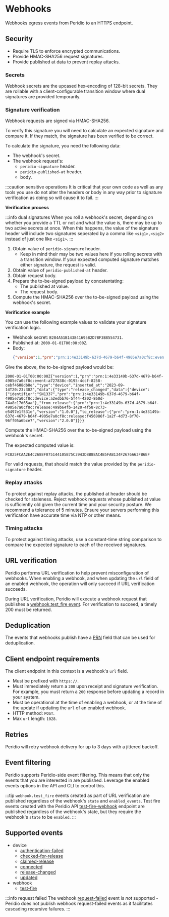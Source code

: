 # Webhooks

Webhooks egress events from Peridio to an HTTPS endpoint.

## Security

- Require TLS to enforce encrypted communications.
- Provide HMAC-SHA256 request signatures.
- Provide published at data to prevent replay attacks.

### Secrets

Webhook secrets are the upcased hex-encoding of 128-bit secrets. They are rollable with a client-configurable transition window where dual signatures are provided temporarily.

### Signature verification

Webhook requests are signed via HMAC-SHA256.

To verify this signature you will need to calculate an expected signature and compare it. If they match, the signature has been verified to be correct.

To calculate the signature, you need the following data:

- The webhook's secret.
- The webhook request's:
  - `peridio-signature` header.
  - `peridio-published-at` header.
  - body.

:::caution sensitive operations
It is critical that your own code as well as any tools you use do not alter the headers or body in any way prior to signature verification as doing so will cause it to fail.
:::

**Verification process**

:::info dual signatures
When you roll a webhook's secret, depending on whether you provide a TTL or not and what the value is, there may be up to two active secrets at once. When this happens, the value of the signature header will include two signatures seperated by a comma like `<sig1>,<sig2>` instead of just one like `<sig1>`.
:::

1. Obtain value of `peridio-signature` header.
    - Keep in mind their may be two values here if you rolling secrets with a transition window. If your expected computed signature matches either signature, the request is valid.
2. Obtain value of `peridio-published-at` header.
3. Obtain request body.
4. Prepare the to-be-signed payload by concatentating:
    - The published at value.
    - The request body.
5. Compute the HMAC-SHA256 over the to-be-signed payload using the webhook's secret.

**Verification example**

You can use the following example values to validate your signature verification logic.

- Webhook secret: `B284A51B143841695B2D7BF3B8554731`.
- Published at: `2000-01-01T00:00:00Z`.
- Body:
    ```json
    {"version":1,"prn":"prn:1:4e33149b-637d-4679-b64f-4905e7a0cf8c:event:a727838c-0195-4ccf-8258-cebf4608db8e","type":"device","inserted_at":"2023-09-14T20:23:30Z","data":{"type":"release_changed","data":{"device":{"identifier":"SN1337","prn":"prn:1:4e33149b-637d-4679-b64f-4905e7a0cf8c:device:a2edbb76-5f44-4202-860d-74a8c17d65aa"},"from_release":{"prn":"prn:1:4e33149b-637d-4679-b64f-4905e7a0cf8c:release:499b64fb-1420-4f58-8c73-e5497e1f531e","version":"1.0.0"},"to_release":{"prn":"prn:1:4e33149b-637d-4679-b64f-4905e7a0cf8c:release:f456986f-1a2f-4d73-8f70-96ff05a6bce7","version":"2.0.0"}}}}
    ```

Give the above, the to-be-signed payload would be:

```text
2000-01-01T00:00:00Z{"version":1,"prn":"prn:1:4e33149b-637d-4679-b64f-4905e7a0cf8c:event:a727838c-0195-4ccf-8258-cebf4608db8e","type":"device","inserted_at":"2023-09-14T20:23:30Z","data":{"type":"release_changed","data":{"device":{"identifier":"SN1337","prn":"prn:1:4e33149b-637d-4679-b64f-4905e7a0cf8c:device:a2edbb76-5f44-4202-860d-74a8c17d65aa"},"from_release":{"prn":"prn:1:4e33149b-637d-4679-b64f-4905e7a0cf8c:release:499b64fb-1420-4f58-8c73-e5497e1f531e","version":"1.0.0"},"to_release":{"prn":"prn:1:4e33149b-637d-4679-b64f-4905e7a0cf8c:release:f456986f-1a2f-4d73-8f70-96ff05a6bce7","version":"2.0.0"}}}}
```

Compute the HMAC-SHA256 over the to-be-signed payload using the webhook's secret.

The expected computed value is:

```text
FC825FCAA2E4C2688F075144105B75C2943D8B88AC4B5FAB134F2676A63FB6EF
```

For valid requests, that should match the value provided by the `peridio-signature` header.

### Replay attacks

To protect against replay attacks, the published at header should be checked for staleness. Reject webhook requests whose published at value is sufficiently old given the current time and your security posture. We recommend a tolerance of 5 minutes. Ensure your servers performing this verification have accurate time via NTP or other means.

### Timing attacks

To protect against timing attacks, use a constant-time string comparison to compare the expected signature to each of the received signatures.

## URL verification

Peridio performs URL verification to help prevent misconfiguration of webhooks. When enabling a webhook, and when updating the `url` field of an enabled webhook, the operation will only succeed if URL verification succeeds.

During URL verification, Peridio will execute a webhook request that publishes a [webhook.test_fire event](#supported-events). For verification to succeed, a timely 200 must be returned.

## Deduplication

The events that webhooks publish have a [PRN](/platform/reference/peridio-resource-names) field that can be used for deduplication.

## Client endpoint requirements

The client endpoint in this context is a webhook's `url` field.

- Must be prefixed with `https://`.
- Must immediately return a `200` upon receipt and signature verification. For example, you must return a `200` response before updating a record in your system.
- Must be operational at the time of enabling a webhook, or at the time of the update if updating the `url` of an enabled webhook.
- HTTP method:  `POST`.
- Max `url` length: `1028`.

## Retries

Peridio will retry webhook delivery for up to 3 days with a jittered backoff.

## Event filtering

Peridio supports Peridio-side event filtering. This means that only the events that you are interested in are published. Leverage the enabled events options in the API and CLI to control this.

:::tip
`webhook.test_fire` events created as part of URL verification are published regardless of the webhook's `state` and `enabled_events`. Test fire events created with the Peridio API [test-fire-webhook](/admin-api#webhooks/operation/test-fire-webhook) endpoint are published regardless of the webhook's state, but they require the webhook's `state` to be `enabled`.
:::

## Supported events

- device
  - [authentication-failed](/admin-api#device-events/operation/device-authentication-failed)
  - [checked-for-release](/admin-api#device-events/operation/device-checked-for-release)
  - [claimed-release](/admin-api#device-events/operation/device-claimed-release)
  - [connected](/admin-api#device-events/operation/device-connected)
  - [release-changed](/admin-api#device-events/operation/device-release-changed)
  - [updated](/admin-api#device-events/operation/device-updated)
- webhook
  - [test-fire](/admin-api#webhook-events/operation/webhook-test-fire)

:::info request failed
The webhook [request-failed](/admin-api#webhook-events/operation/webhook-request-failed) event is *not* supported - Peridio does not publish webhook request-failed events as it facilitates cascading recursive failures.
:::
